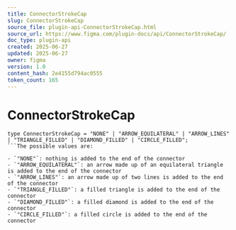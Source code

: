 ```yaml
---
title: ConnectorStrokeCap
slug: ConnectorStrokeCap
source_file: plugin-api-ConnectorStrokeCap.html
source_url: https://www.figma.com/plugin-docs/api/ConnectorStrokeCap/
doc_type: plugin-api
created: 2025-06-27
updated: 2025-06-27
owner: figma
version: 1.0
content_hash: 2e4155d794ac0555
token_count: 165
---
```

# ConnectorStrokeCap

```
type ConnectorStrokeCap = "NONE" | "ARROW_EQUILATERAL" | "ARROW_LINES" | "TRIANGLE_FILLED" | "DIAMOND_FILLED" | "CIRCLE_FILLED";
```The possible values are:

- `"NONE"`: nothing is added to the end of the connector
- `"ARROW_EQUILATERAL"`: an arrow made up of an equilateral triangle is added to the end of the connector
- `"ARROW_LINES"`: an arrow made up of two lines is added to the end of the connector
- `"TRIANGLE_FILLED"`: a filled triangle is added to the end of the connector
- `"DIAMOND_FILLED"`: a filled diamond is added to the end of the connector
- `"CIRCLE_FILLED"`: a filled circle is added to the end of the connector